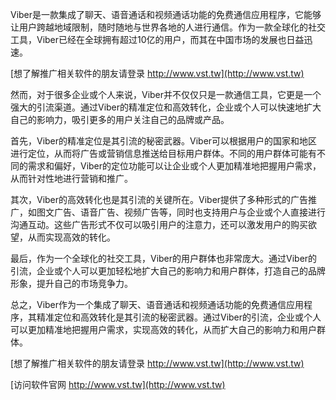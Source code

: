 Viber是一款集成了聊天、语音通话和视频通话功能的免费通信应用程序，它能够让用户跨越地域限制，随时随地与世界各地的人进行通信。作为一款全球化的社交工具，Viber已经在全球拥有超过10亿的用户，而其在中国市场的发展也日益迅速。

[想了解推广相关软件的朋友请登录 http://www.vst.tw](http://www.vst.tw)

然而，对于很多企业或个人来说，Viber并不仅仅只是一款通信工具，它更是一个强大的引流渠道。通过Viber的精准定位和高效转化，企业或个人可以快速地扩大自己的影响力，吸引更多的用户关注自己的品牌或产品。

首先，Viber的精准定位是其引流的秘密武器。Viber可以根据用户的国家和地区进行定位，从而将广告或营销信息推送给目标用户群体。不同的用户群体可能有不同的需求和偏好，Viber的定位功能可以让企业或个人更加精准地把握用户需求，从而针对性地进行营销和推广。

其次，Viber的高效转化也是其引流的关键所在。Viber提供了多种形式的广告推广，如图文广告、语音广告、视频广告等，同时也支持用户与企业或个人直接进行沟通互动。这些广告形式不仅可以吸引用户的注意力，还可以激发用户的购买欲望，从而实现高效的转化。

最后，作为一个全球化的社交工具，Viber的用户群体也非常庞大。通过Viber的引流，企业或个人可以更加轻松地扩大自己的影响力和用户群体，打造自己的品牌形象，提升自己的市场竞争力。

总之，Viber作为一个集成了聊天、语音通话和视频通话功能的免费通信应用程序，其精准定位和高效转化是其引流的秘密武器。通过Viber的引流，企业或个人可以更加精准地把握用户需求，实现高效的转化，从而扩大自己的影响力和用户群体。

[想了解推广相关软件的朋友请登录 http://www.vst.tw](http://www.vst.tw)


[访问软件官网 http://www.vst.tw](http://www.vst.tw)

